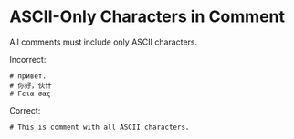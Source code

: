 # ASCII-Only Characters in Comment

All comments must include only ASCII characters.

Incorrect:

```eo
# привет.
# 你好，伙计
# Γεια σας
```

Correct:

```eo
# This is comment with all ASCII characters.
```
